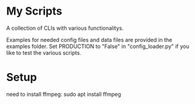 # My Scripts

A collection of CLIs with various functionalitys.

Examples for needed config files and data files are provided in the examples folder.
Set PRODUCTION to "False" in "config_loader.py" if you like to test the various scripts.

# Setup 

need to install ffmpeg:
sudo apt install ffmpeg